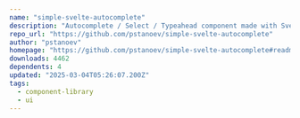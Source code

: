 ```yaml
---
name: "simple-svelte-autocomplete"
description: "Autocomplete / Select / Typeahead component made with Svelte 3"
repo_url: "https://github.com/pstanoev/simple-svelte-autocomplete"
author: "pstanoev"
homepage: "https://github.com/pstanoev/simple-svelte-autocomplete#readme"
downloads: 4462
dependents: 4
updated: "2025-03-04T05:26:07.200Z"
tags: 
  - component-library
  - ui
---
```

